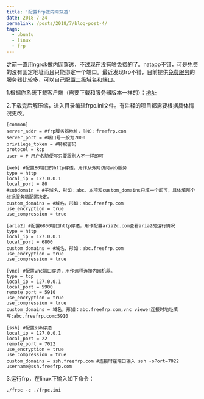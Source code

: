 ```yaml
---
title: '配置frp做内网穿透'
date: 2018-7-24
permalink: /posts/2018/7/blog-post-4/
tags:
  - ubuntu
  - linux
  - frp
---
```


之前一直用ngrok做内网穿透，不过现在没有啥免费的了。natapp不错，可是免费的没有固定地址而且只能绑定一个端口。最近发现frp不错，目前提供[免费服务](http://www.frps.top/)的服务器比较多，可以自己配置二级域名和端口。

1.根据你系统下载客户端（需要下载和服务器版本一样的）：[地址](https://github.com/fatedier/frp/releases)

2.下载完后解压缩，进入目录编辑frpc.ini文件。有注释的项目都需要根据具体情况更改。

```
[common]
server_addr = #frp服务器地址，形如：freefrp.com
server_port = #端口号一般为7000
privilege_token = #特权密码
protocol = kcp
user = # 用户名随便写只要跟别人不一样即可

[web] #配置80端口的http穿透，用作从外网访问web服务
type = http
local_ip = 127.0.0.1
local_port = 80
#subdomain = #子域名，形如：abc。本项和custom_domains只填一个即可，具体填那个根据服务端配置决定。
custom_domains = #域名，形如：abc.freefrp.com
use_encryption = true
use_compression = true

[aria2] #配置6800端口http穿透，用作配置aria2c.com查看aria2的运行情况
type = http
local_ip = 127.0.0.1
local_port = 6800
custom_domains = #域名，形如：abc.freefrp.com
use_encryption = true
use_compression = true

[vnc] #配置vnc端口穿透，用作远程连接内网机器。
type = tcp
local_ip = 127.0.0.1
local_port = 5900
remote_port = 5910
use_encryption = true
use_compression = true
custom_domains = 域名，形如：abc.freefrp.com,vnc viewer连接时地址填写:abc.freefrp.com:5910

[ssh] #配置ssh穿透
local_ip = 127.0.0.1
local_port = 22
remote_port = 7022
use_encryption = true
use_compression = true
custom_domains = ssh.freefrp.com #连接时在端口输入 ssh -oPort=7022 username@ssh.freefrp.com
```

3.运行frp，在linux下输入如下命令：

```
./frpc -c ./frpc.ini
```

